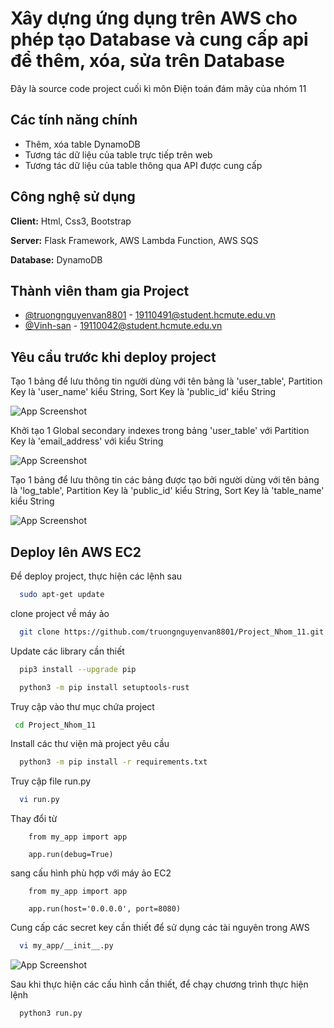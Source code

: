 
# Xây dựng ứng dụng trên AWS cho phép tạo Database và cung cấp api để thêm, xóa, sửa trên Database

Đây là source code project cuối kì môn Điện toán đám mây của nhóm 11



## Các tính năng chính

- Thêm, xóa table DynamoDB
- Tương tác dữ liệu của table trực tiếp trên web
- Tương tác dữ liệu của table thông qua API được cung cấp


## Công nghệ sử dụng 

**Client:** Html, Css3, Bootstrap

**Server:** Flask Framework, AWS Lambda Function, AWS SQS

**Database:** DynamoDB


## Thành viên tham gia Project

- [@truongnguyenvan8801](https://github.com/truongnguyenvan8801) - 19110491@student.hcmute.edu.vn
- [@Vinh-san](https://github.com/Vinh-san) - 19110042@student.hcmute.edu.vn


## Yêu cầu trước khi deploy project

Tạo 1 bảng để lưu thông tin người dùng với tên bảng là 'user_table', Partition Key là 'user_name' kiểu String, Sort Key là 'public_id' kiểu String

![App Screenshot](https://i.imgur.com/E8eQfCc.png)

Khởi tạo 1 Global secondary indexes trong bảng 'user_table' với Partition Key là 'email_address' với kiểu String

![App Screenshot](https://imgur.com/vrPluuO.png)

Tạo 1 bảng để lưu thông tin các bảng được tạo bởi người dùng với tên bảng là 'log_table', Partition Key là 'public_id' kiểu String, Sort Key là 'table_name' kiểu String

![App Screenshot](https://imgur.com/MWQwKCH.png)


## Deploy lên AWS EC2

Để deploy project, thực hiện các lệnh sau

```bash
  sudo apt-get update
```
clone project về máy ảo
```bash
  git clone https://github.com/truongnguyenvan8801/Project_Nhom_11.git
```
Update các library cần thiết
```bash
  pip3 install --upgrade pip
```
```bash
  python3 -m pip install setuptools-rust
```
Truy cập vào thư mục chứa project
```bash
 cd Project_Nhom_11
```
Install các thư viện mà project yêu cầu
```bash
  python3 -m pip install -r requirements.txt
```
Truy cập file run.py
```bash
  vi run.py
```
Thay đổi từ 
```python3
    from my_app import app

    app.run(debug=True)
```
sang cấu hình phù hợp với máy ảo EC2
```python3
    from my_app import app

    app.run(host='0.0.0.0', port=8080)
```
Cung cấp các secret key cần thiết để sử dụng các tài nguyên trong AWS

```bash
  vi my_app/__init__.py
```
![App Screenshot](https://imgur.com/MJgWqhy.png)

Sau khi thực hiện các cấu hình cần thiết, để chạy chương trình thực hiện lệnh
```bash
  python3 run.py
```
